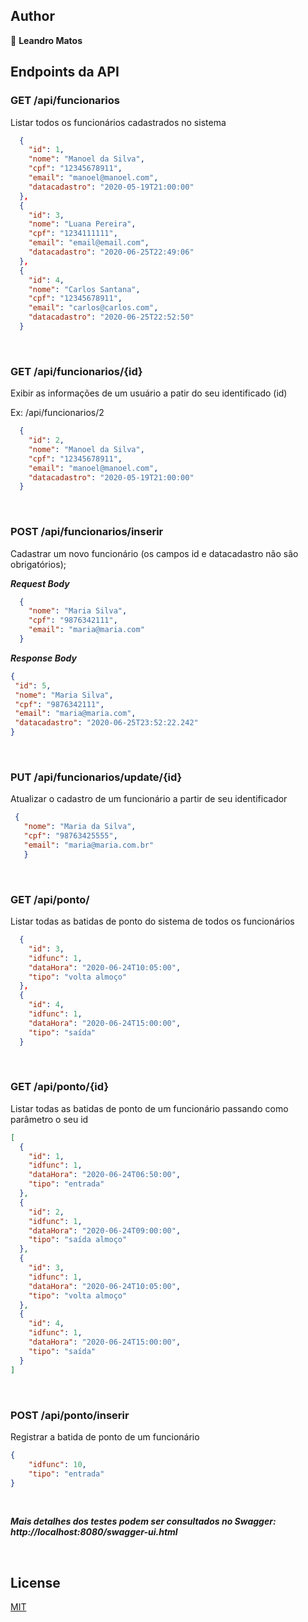 
## Author

👤 **Leandro Matos**

## Endpoints da API 

### GET /api/funcionarios
Listar todos os funcionários cadastrados no sistema
```json
  {
    "id": 1,
    "nome": "Manoel da Silva",
    "cpf": "12345678911",
    "email": "manoel@manoel.com",
    "datacadastro": "2020-05-19T21:00:00"
  },
  {
    "id": 3,
    "nome": "Luana Pereira",
    "cpf": "1234111111",
    "email": "email@email.com",
    "datacadastro": "2020-06-25T22:49:06"
  },
  {
    "id": 4,
    "nome": "Carlos Santana",
    "cpf": "12345678911",
    "email": "carlos@carlos.com",
    "datacadastro": "2020-06-25T22:52:50"
  }
```
<br/>

### GET /api/funcionarios/{id}
Exibir as informações de um usuário a patir do seu identificado (id)

Ex: /api/funcionarios/2

```json
  {
    "id": 2,
    "nome": "Manoel da Silva",
    "cpf": "12345678911",
    "email": "manoel@manoel.com",
    "datacadastro": "2020-05-19T21:00:00"
  }
```
<br/>

### POST /api/funcionarios/inserir
Cadastrar um novo funcionário (os campos id e datacadastro não são obrigatórios);

***Request Body***
```json
  {
    "nome": "Maria Silva",
    "cpf": "9876342111",
    "email": "maria@maria.com"
  }
```

***Response Body***
 ```json
{
  "id": 5,
  "nome": "Maria Silva",
  "cpf": "9876342111",
  "email": "maria@maria.com",
  "datacadastro": "2020-06-25T23:52:22.242"
}
```
<br/>

### PUT /api/funcionarios/update/{id}
Atualizar o cadastro de um funcionário a partir de seu identificador

 ```json
  {
    "nome": "Maria da Silva",
    "cpf": "98763425555",
    "email": "maria@maria.com.br"
	}
```
<br/>

### GET /api/ponto/
Listar todas as batidas de ponto do sistema de todos os funcionários

```json
  {
    "id": 3,
    "idfunc": 1,
    "dataHora": "2020-06-24T10:05:00",
    "tipo": "volta almoço"
  },
  {
    "id": 4,
    "idfunc": 1,
    "dataHora": "2020-06-24T15:00:00",
    "tipo": "saída"
  }
```
<br/>

### GET /api/ponto/{id}
Listar todas as batidas de ponto de um funcionário passando como parâmetro o seu id

```json
[
  {
    "id": 1,
    "idfunc": 1,
    "dataHora": "2020-06-24T06:50:00",
    "tipo": "entrada"
  },
  {
    "id": 2,
    "idfunc": 1,
    "dataHora": "2020-06-24T09:00:00",
    "tipo": "saída almoço"
  },
  {
    "id": 3,
    "idfunc": 1,
    "dataHora": "2020-06-24T10:05:00",
    "tipo": "volta almoço"
  },
  {
    "id": 4,
    "idfunc": 1,
    "dataHora": "2020-06-24T15:00:00",
    "tipo": "saída"
  }
]
```
<br/>

### POST /api/ponto/inserir
Registrar a batida de ponto de um funcionário

```json
{
	"idfunc": 10,
	"tipo": "entrada"
}
```
<br/>

***Mais detalhes dos testes podem ser consultados no Swagger: http://localhost:8080/swagger-ui.html***

<br/>

## License
[MIT](https://choosealicense.com/licenses/mit/)


